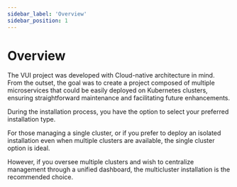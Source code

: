 ```yaml
---
sidebar_label: 'Overview'
sidebar_position: 1
---
```


# Overview

The VUI project was developed with Cloud-native architecture in mind. From the outset, the goal was to create a project composed of multiple microservices that could be easily deployed on Kubernetes clusters, ensuring straightforward maintenance and facilitating future enhancements.

During the installation process, you have the option to select your preferred installation type.

For those managing a single cluster, or if you prefer to deploy an isolated installation even when multiple clusters are available, the single cluster option is ideal.

However, if you oversee multiple clusters and wish to centralize management through a unified dashboard, the multicluster installation is the recommended choice.